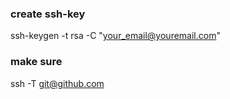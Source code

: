 ### create ssh-key
ssh-keygen -t rsa -C "your_email@youremail.com"


### make sure
ssh -T git@github.com
